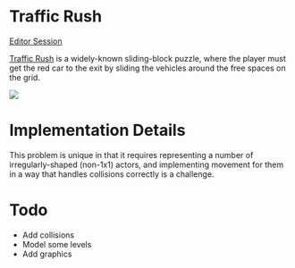 # Traffic Rush

[Editor Session](http://editor.planning.domains/#read_session=PIsMje4Ago)

[Traffic Rush](https://en.wikipedia.org/wiki/Rush_Hour_(puzzle)) is a widely-known sliding-block puzzle, where the player must get the red car to the exit by sliding the vehicles around the free spaces on the grid.

![](https://www.michaelfogleman.com/static/rush/solution.gif?bust=1531334046)

# Implementation Details

This problem is unique in that it requires representing a number of irregularly-shaped (non-1x1) actors, and implementing movement for them in a way that handles collisions correctly is a challenge.

# Todo

- Add collisions
- Model some levels
- Add graphics